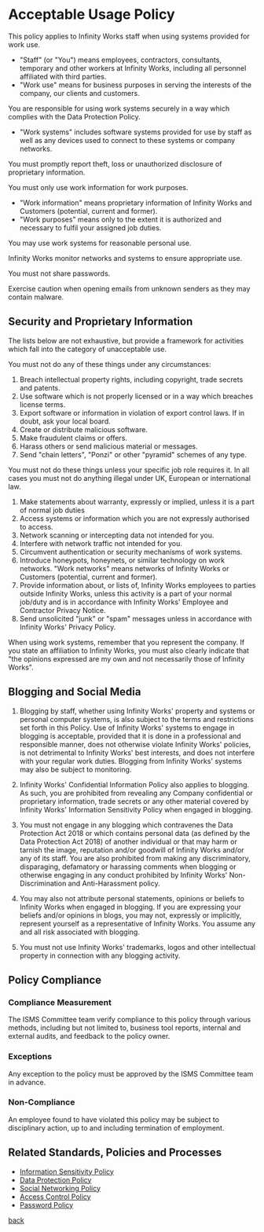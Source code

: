 # Acceptable Usage Policy

This policy applies to Infinity Works staff when using systems provided for work use.
* "Staff" (or "You") means employees, contractors, consultants, temporary and other workers at Infinity Works, including all personnel affiliated with third parties.
* "Work use" means for business purposes in serving the interests of the company, our clients and customers.

You are responsible for using work systems securely in a way which complies with the Data Protection Policy.
* "Work systems" includes software systems provided for use by staff as well as any devices used to connect to these systems or company networks.

You must promptly report theft, loss or unauthorized disclosure of proprietary information.

You must only use work information for work purposes.
* "Work information" means proprietary information of Infinity Works and Customers (potential, current and former).
* "Work purposes" means only to the extent it is authorized and necessary to fulfil your assigned job duties.

You may use work systems for reasonable personal use.

Infinity Works monitor networks and systems to ensure appropriate use.

You must not share passwords.

Exercise caution when opening emails from unknown senders as they may contain malware.

## Security and Proprietary Information

The lists below are not exhaustive, but provide a framework for activities which fall into the category of unacceptable use.

You must not do any of these things under any circumstances:
1. Breach intellectual property rights, including copyright, trade secrets and patents.
1. Use software which is not properly licensed or in a way which breaches license terms.
1. Export software or information in violation of export control laws. If in doubt, ask your local board.
1. Create or distribute malicious software.
1. Make fraudulent claims or offers.
1. Harass others or send malicious material or messages.
1. Send "chain letters", "Ponzi" or other "pyramid" schemes of any type.

You must not do these things unless your specific job role requires it. In all cases you must not do anything illegal under UK, European or international law.
1. Make statements about warranty, expressly or implied, unless it is a part of normal job duties
1. Access systems or information which you are not expressly authorised to access.
1. Network scanning or intercepting data not intended for you.
1. Interfere with network traffic not intended for you.
1. Circumvent authentication or security mechanisms of work systems.
1. Introduce honeypots, honeynets, or similar technology on work networks. "Work networks" means networks of Infinity Works or Customers (potential, current and former).
1. Provide information about, or lists of, Infinity Works employees to parties outside Infinity Works, unless this activity is a part of your normal job/duty and is in accordance with Infinity Works' Employee and Contractor Privacy Notice.
1. Send unsolicited "junk" or "spam" messages unless in accordance with Infinity Works' Privacy Policy.

When using work systems, remember that you represent the company. If you state an affiliation to Infinity Works, you must also clearly indicate that "the opinions expressed are my own and not necessarily those of Infinity Works".

## Blogging and Social Media

1. Blogging by staff, whether using Infinity Works' property and systems or personal computer systems, is also subject to the terms and restrictions set forth in this Policy. Use of Infinity Works' systems to engage in blogging is acceptable, provided that it is done in a professional and responsible manner, does not otherwise violate Infinity Works' policies, is not detrimental to Infinity Works' best interests, and does not interfere with your regular work duties. Blogging from Infinity Works' systems may also be subject to monitoring.

1. Infinity Works' Confidential Information Policy also applies to blogging. As such, you are prohibited from revealing any Company confidential or proprietary information, trade secrets or any other material covered by Infinity Works' Information Sensitivity Policy when engaged in blogging.

1. You must not engage in any blogging which contravenes the Data Protection Act 2018 or which contains personal data (as defined by the Data Protection Act 2018) of another individual or that may harm or tarnish the image, reputation and/or goodwill of Infinity Works and/or any of its staff. You are also prohibited from making any discriminatory, disparaging, defamatory or harassing comments when blogging or otherwise engaging in any conduct prohibited by Infinity Works' Non-Discrimination and Anti-Harassment policy.

1. You may also not attribute personal statements, opinions or beliefs to Infinity Works when engaged in blogging. If you are expressing your beliefs and/or opinions in blogs, you may not, expressly or implicitly, represent yourself as a representative of Infinity Works. You assume any and all risk associated with blogging.

1. You must not use Infinity Works' trademarks, logos and other intellectual property in connection with any blogging activity.

## Policy Compliance

### Compliance Measurement

The ISMS Committee team  verify compliance to this policy through various methods, including but not limited to, business tool reports, internal and external audits, and feedback to the policy owner.

### Exceptions

Any exception to the policy must be approved by the ISMS Committee team in advance.

### Non-Compliance

An employee found to have violated this policy may be subject to disciplinary action, up to and including termination of employment.

## Related Standards, Policies and Processes

- [Information Sensitivity Policy](../informationsensitivity/readme.md)
- [Data Protection Policy](../../ISO-9001/DataProtectionPolicy/readme.md)
- [Social Networking Policy](../socialnetworking/readme.md)
- [Access Control Policy](../accesscontrol/readme.md)
- [Password Policy](../password/readme.md)

[back](../README.md#a-z-policies)
